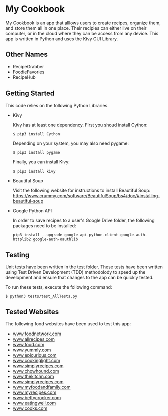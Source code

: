 # My Cookbook

My Cookbook is an app that alllows users to create recipes, organize them, and store them all in one place.
Their recipies can either live on their computer, or in the cloud where they can be access from any device.
This app is written in Python and uses the Kivy GUI Library.


## Other Names

* RecipeGrabber
* FoodieFavories
* RecipeHub

## Getting Started

This code relies on the following Python Libraries.

* Kivy

  Kivy has at least one dependency.
  First you shoud install Cython:
  ```shell
  $ pip3 install Cython
  ```

  Depending on your system, you may also need pygame:
  ```shell
  $ pip3 install pygame
  ```

  Finally, you can install Kivy:
  ```shell
  $ pip3 install kivy
  ```

* Beautiful Soup

   Visit the following website for instructions to install Beautiful Soup:
   https://www.crummy.com/software/BeautifulSoup/bs4/doc/#installing-beautiful-soup


* Google Python API

   In order to save recipes to a user's Google Drive folder, the following packages need to be installed:
   ```shell
   pip3 install --upgrade google-api-python-client google-auth-httplib2 google-auth-oauthlib
   ```

## Testing

Unit tests have been written in the test folder. These tests have been written using Test Driven Development (TDD) methodolody to speed up the development and ensure that changes to the app can be quickly tested.

To run these tests, execute the following command:
```shell
$ python3 tests/test_AllTests.py
```

## Tested Websites

The following food websites have been used to test this app:

* www.foodnetwork.com
* www.allrecipes.com
* www.food.com
* www.yummly.com
* www.epicurious.com
* www.cookinglight.com
* www.simplyrecipes.com
* www.chowhound.com
* www.thekitchn.com
* www.simplyrecipes.com
* www.myfoodandfamily.com
* www.myrecipes.com
* www.bettycrocker.com
* www.eatingwell.com
* www.cooks.com